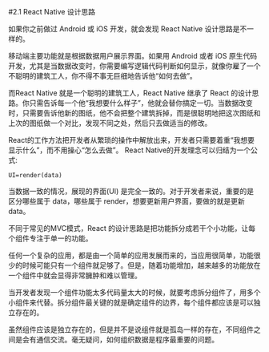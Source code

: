 #2.1 React Native 设计思路

如果你之前做过 Android 或 iOS 开发，就会发现 React Native 设计思路是不一样的。

移动端主要功能就是根据数据用户展示界面。如果用 Android 或者 iOS 原生代码开发，尤其是当数据改变时，你需要编写逻辑代码判断如何显示，就像你雇了一个不聪明的建筑工人，你不得不事无巨细地告诉他“如何去做”。

而React Native 就是一个聪明的建筑工人，React Native 继承了 React 的设计思路。你只需告诉每一个他“我想要什么样子”，他就会替你搞定一切。当数据改变时，只需要告诉他新的图纸，他不会把整个建筑拆掉，而是很聪明地把这次图纸和上次的图纸做一个对比，发现不同之处，然后只去做适当的修改。

React的工作方法把开发者从繁琐的操作中解放出来，开发者只需要着重“我想要显示什么”，而不用操心“怎么去做”。
React Native的开发理念可以归结为一个公式:
```
UI=render(data)
```
当数据一致的情况，展现的界面(UI) 是完全一致的。对于开发者来说，重要的是区分哪些属于 data，哪些属于 render，想要更新用户界面，要做的就是更新 data。

不同于常见的MVC模式，React 的设计思路是把功能拆分成若干个小功能，让每个组件专注于单一的功能。

任何一个复杂的应用，都是由一个简单的应用发展而来的，当应用很简单，功能很少的时候可能只有一个组件就足够了。但是，随着功能增加，越来越多的功能放在一个组件中就会显得非常臃肿和难以管理。

当开发者发现一个组件功能太多代码量太大的时候，就要考虑拆分组件了，用多个小组件来代替。拆分组件最关键的就是确定组件的边界，每个组件都应该是可以独立存在的。

虽然组件应该是独立存在的，但是并不是说组件就是孤岛一样的存在，不同组件之间是会有通信交流。毫无疑问，如何组织数据是程序最重要的问题。

